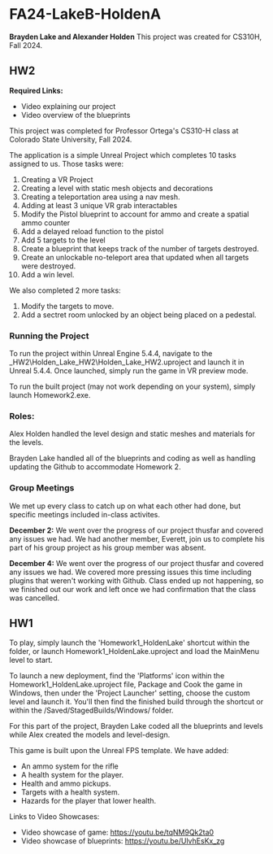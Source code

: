 # FA24-LakeB-HoldenA
**Brayden Lake and Alexander Holden**
This project was created for CS310H, Fall 2024.

## HW2
**Required Links:**
 - Video explaining our project
 - Video overview of the blueprints

This project was completed for Professor Ortega's CS310-H class at Colorado State University, Fall 2024.

The application is a simple Unreal Project which completes 10 tasks assigned to us. Those tasks were:

 1. Creating a VR Project
 2. Creating a level with static mesh objects and decorations
 3. Creating a teleportation area using a nav mesh.
 4. Adding at least 3 unique VR grab interactables
 5. Modify the Pistol blueprint to account for ammo and create a spatial ammo counter
 6. Add a delayed reload function to the pistol
 7. Add 5 targets to the level
 8. Create a blueprint that keeps track of the number of targets destroyed.
 9. Create an unlockable no-teleport area that updated when all targets were destroyed.
 10. Add a win level.

We also completed 2 more tasks:
 1. Modify the targets to move.
 2. Add a sectret room unlocked by an object being placed on a pedestal.

### Running the Project
To run the project within Unreal Engine 5.4.4, navigate to the \_HW2\Holden_Lake_HW2\Holden_Lake_HW2.uproject and launch it in Unreal 5.4.4. Once launched, simply run the game in VR preview mode.

To run the built project (may not work depending on your system), simply launch Homework2.exe.

### Roles:
Alex Holden handled the level design and static meshes and materials for the levels.
    
Brayden Lake handled all of the blueprints and coding as well as handling updating the Github to accommodate Homework 2.

### Group Meetings
We met up every class to catch up on what each other had done, but specific meetings included in-class activites.

**December 2:** We went over the progress of our project thusfar and covered any issues we had. We had another member, Everett, join us to complete his part of his group project as his group member was absent.

**December 4:** We went over the progress of our project thusfar and covered any issues we had. We covered more pressing issues this time including plugins that weren't working with Github. Class ended up not happening, so we finished out our work and left once we had confirmation that the class was cancelled.




## HW1
To play, simply launch the 'Homework1_HoldenLake' shortcut within the folder, or launch Homework1_HoldenLake.uproject and load the MainMenu level to start.

To launch a new deployment, find the 'Platforms' icon within the Homework1_HoldenLake.uproject file, Package and Cook the game in Windows, then under the 'Project Launcher' setting, choose the custom level and launch it. 
You'll then find the finished build through the shortcut or within the /Saved/StagedBuilds/Windows/ folder.

For this part of the project, Brayden Lake coded all the blueprints and levels while Alex created the models and level-design.

This game is built upon the Unreal FPS template.
We have added:
- An ammo system for the rifle
- A health system for the player.
- Health and ammo pickups.
- Targets with a health system.
- Hazards for the player that lower health.

Links to Video Showcases:
- Video showcase of game: https://youtu.be/tqNM9Qk2ta0
- Video showcase of blueprints: https://youtu.be/UlvhEsKx_zg
